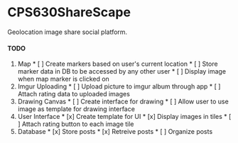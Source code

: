 # CPS630ShareScape
Geolocation image share social platform.

#### TODO
  1. Map
    * [ ] Create markers based on user's current location
    * [ ] Store marker data in DB to be accessed by any other user
    * [ ] Display image when map marker is clicked on
  2. Imgur Uploading
    * [ ] Upload picture to imgur album through app
    * [ ] Attach rating data to uploaded images
  3. Drawing Canvas
    * [ ] Create interface for drawing
    * [ ] Allow user to use image as template for drawing interface
  4. User Interface
    * [x] Create template for UI
    * [x] Display images in tiles
    * [ ] Attach rating button to each image tile
  5. Database
    * [x] Store posts
    * [x] Retreive posts
    * [ ] Organize posts
